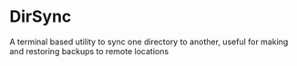 # DirSync
A terminal based utility to sync one directory to another, useful for making and restoring backups to remote locations
